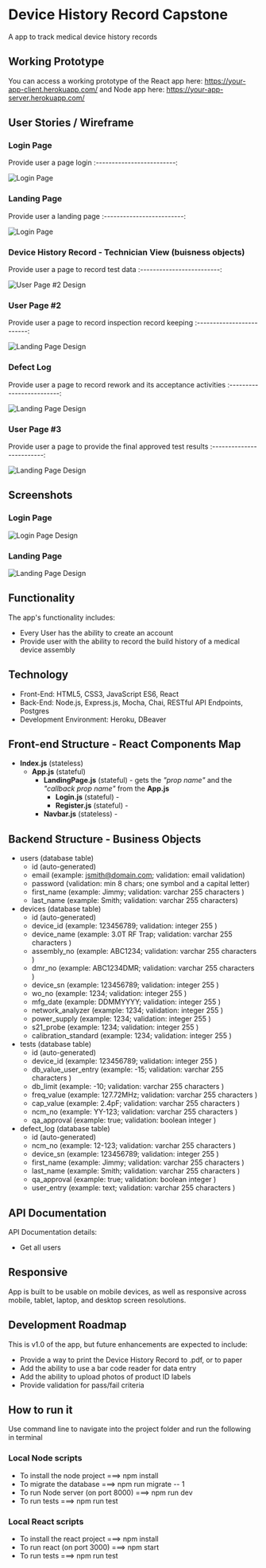 # Device History Record Capstone

A app to track medical device history records

## Working Prototype
You can access a working prototype of the React app here: https://your-app-client.herokuapp.com/ and Node app here: https://your-app-server.herokuapp.com/


## User Stories / Wireframe

### Login Page
Provide user a page login
:-------------------------:

![Login Page](/github-images/wireframes/login.png)

### Landing Page
Provide user a landing page
:-------------------------:

![Login Page](/github-images/wireframes/landing.png)

### Device History Record - Technician View (buisness objects)
Provide user a page to record test data
:-------------------------:

![User Page #2 Design](/github-images/wireframes/user-page-1.png)

### User Page #2
Provide user a page to record inspection record keeping
:-------------------------:

![Landing Page Design](/github-images/wireframes/user-page-2.png)

### Defect Log
Provide user a page to record rework and its acceptance activities
:-------------------------:

![Landing Page Design](/github-images/wireframes/defect-log.png)

### User Page #3
Provide user a page to provide the final approved test results
:-------------------------:

![Landing Page Design](/github-images/wireframes/user-page-3.png)



## Screenshots

### Login Page
![Login Page Design](/github-images/screenshots/login.png)

### Landing Page
![Landing Page Design](/github-images/screenshots/landing-page.png)



## Functionality
The app's functionality includes:
* Every User has the ability to create an account
* Provide user with the ability to record the build history of a medical device assembly


## Technology
* Front-End: HTML5, CSS3, JavaScript ES6, React
* Back-End: Node.js, Express.js, Mocha, Chai, RESTful API Endpoints, Postgres
* Development Environment: Heroku, DBeaver

## Front-end Structure - React Components Map
* __Index.js__ (stateless)
    * __App.js__ (stateful)
        * __LandingPage.js__ (stateful) - gets the _"prop name"_ and the _"callback prop name"_ from the __App.js__
            * __Login.js__ (stateful) -
            * __Register.js__ (stateful) -
        * __Navbar.js__ (stateless) -


## Backend Structure - Business Objects
* users (database table)
   * id (auto-generated)
   * email (example: jsmith@domain.com; validation: email validation)
   * password (validation: min 8 chars; one symbol and a capital letter)
   * first_name (example: Jimmy; validation: varchar 255 characters )
   * last_name (example: Smith; validation: varchar 255 characters)
* devices (database table)
   * id (auto-generated)
   * device_id (example: 123456789; validation: integer 255 )
   * device_name (example: 3.0T RF Trap; validation: varchar 255 characters )
   * assembly_no (example: ABC1234; validation: varchar 255 characters )
   * dmr_no (example: ABC1234DMR; validation: varchar 255 characters )
   * device_sn (example: 123456789; validation: integer 255 )
   * wo_no (example: 1234; validation: integer 255 )
   * mfg_date (example: DDMMYYYY; validation: integer 255 )
   * network_analyzer (example: 1234; validation: integer 255 )
   * power_supply (example: 1234; validation: integer 255 )
   * s21_probe (example: 1234; validation: integer 255 )
   * calibration_standard (example: 1234; validation: integer 255 )
* tests (database table)
   * id (auto-generated)
   * device_id (example: 123456789; validation: integer 255 )
   * db_value_user_entry (example: -15; validation: varchar 255 characters )
   * db_limit (example: -10; validation: varchar 255 characters )
   * freq_value (example: 127.72MHz; validation: varchar 255 characters )
   * cap_value (example: 2.4pF; validation: varchar 255 characters )
   * ncm_no (example: YY-123; validation: varchar 255 characters )
   * qa_approval (example: true; validation: boolean integer )
* defect_log (database table)
   * id (auto-generated)
   * ncm_no (example: 12-123; validation: varchar 255 characters  )
   * device_sn (example: 123456789; validation: integer 255 )
   * first_name (example: Jimmy; validation: varchar 255 characters  )
   * last_name (example: Smith; validation: varchar 255 characters  )
   * qa_approval (example: true; validation: boolean integer )
   * user_entry (example: text; validation: varchar 255 characters )

## API Documentation
API Documentation details:
* Get all users

## Responsive
App is built to be usable on mobile devices, as well as responsive across mobile, tablet, laptop, and desktop screen resolutions.

## Development Roadmap
This is v1.0 of the app, but future enhancements are expected to include:
* Provide a way to print the Device History Record to .pdf, or to paper
* Add the ability to use a bar code reader for data entry
* Add the ability to upload photos of product ID labels
* Provide validation for pass/fail criteria

## How to run it
Use command line to navigate into the project folder and run the following in terminal

### Local Node scripts
* To install the node project ===> npm install
* To migrate the database ===> npm run migrate -- 1
* To run Node server (on port 8000) ===> npm run dev
* To run tests ===> npm run test

### Local React scripts
* To install the react project ===> npm install
* To run react (on port 3000) ===> npm start
* To run tests ===> npm run test